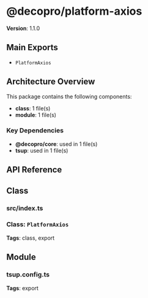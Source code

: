 # @decopro/platform-axios

**Version**: 1.1.0

## Main Exports

- `PlatformAxios`

## Architecture Overview

This package contains the following components:

- **class**: 1 file(s)
- **module**: 1 file(s)

### Key Dependencies

- **@decopro/core**: used in 1 file(s)
- **tsup**: used in 1 file(s)


## API Reference

## Class

### src/index.ts

### Class: `PlatformAxios`


**Tags**: class, export

## Module

### tsup.config.ts

**Tags**: export

